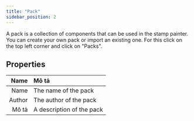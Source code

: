 ```yaml
---
title: "Pack"
sidebar_position: 2
---
```


A pack is a collection of components that can be used in the stamp painter. You can create your own pack or import an existing one. For this click on the top left corner and click on "Packs".

## Properties

|   Name | Mô tả                     |
| ------:|:------------------------- |
|   Name | The name of the pack      |
| Author | The author of the pack    |
|  Mô tả | A description of the pack |
